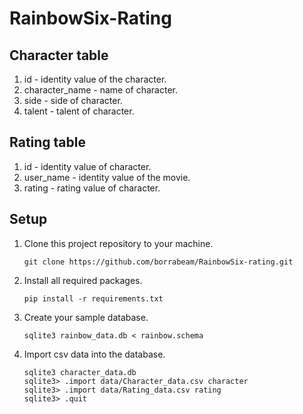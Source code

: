 # RainbowSix-Rating


## Character table

1. id - identity value of the character.
2. character_name - name of character.
3. side - side of character.
4. talent - talent of character.


## Rating table

1. id - identity value of character.
2. user_name - identity value of the movie.
3. rating - rating value of character.

## Setup

1. Clone this project repository to your machine.

    ``` 
    git clone https://github.com/borrabeam/RainbowSix-rating.git
    ```

2. Install all required packages.

    ```
    pip install -r requirements.txt
    ```

3. Create your sample database.

    ```
    sqlite3 rainbow_data.db < rainbow.schema
    ```

4. Import csv data into the database.

    ```
    sqlite3 character_data.db
    sqlite3> .import data/Character_data.csv character
    sqlite3> .import data/Rating_data.csv rating
    sqlite3> .quit
    ```


